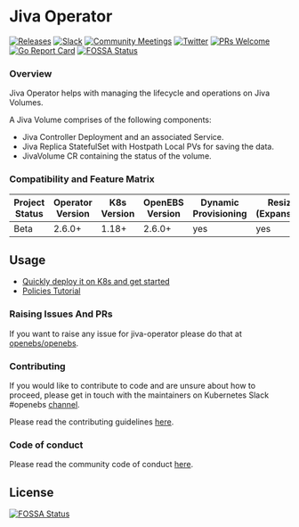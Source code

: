 # Jiva Operator

[![Releases](https://img.shields.io/github/release/openebs/openebs/all.svg?style=flat-square)](https://github.com/openebs/openebs/releases)
[![Slack](https://img.shields.io/badge/JOIN-SLACK-blue)](https://kubernetes.slack.com/messages/openebs/)
[![Community Meetings](https://img.shields.io/badge/Community-Meetings-blue)](https://hackmd.io/hiRcXyDTRVO2_Zs9fp0CAg)
[![Twitter](https://img.shields.io/twitter/follow/openebs.svg?style=social&label=Follow)](https://twitter.com/intent/follow?screen_name=openebs)
[![PRs Welcome](https://img.shields.io/badge/PRs-welcome-brightgreen.svg?style=flat-square)](https://github.com/openebs/openebs/blob/master/CONTRIBUTING.md)
[![Go Report Card](https://goreportcard.com/badge/github.com/openebs/jiva-csi)](https://goreportcard.com/report/github.com/openebs/jiva-operator)
[![FOSSA Status](https://app.fossa.com/api/projects/git%2Bgithub.com%2Fopenebs%2Fjiva-operator.svg?type=shield)](https://app.fossa.com/projects/git%2Bgithub.com%2Fopenebs%2Fjiva-operator?ref=badge_shield)

### Overview

Jiva Operator helps with managing the lifecycle and operations on Jiva Volumes.

A Jiva Volume comprises of the following components:

- Jiva Controller Deployment and an associated Service.
- Jiva Replica StatefulSet with Hostpath Local PVs for saving the data.
- JivaVolume CR containing the status of the volume.

### Compatibility and Feature Matrix

| Project Status | Operator Version | K8s Version | OpenEBS Version | Dynamic Provisioning | Resize (Expansion) | Snapshots | Raw Block | AccessModes |
| ---------------- | --------------- | ------------------- | --------------- | --------------------------- | ----------- | --------- | --------- | ---------- |
| Beta | 2.6.0+ |   1.18+   |   2.6.0+   |   yes   |    yes    |   no   |   yes   |   RWO   |



## Usage

- [Quickly deploy it on K8s and get started](docs/quickstart.md)
- [Policies Tutorial](docs/tutorials/policies.md)

### Raising Issues And PRs

If you want to raise any issue for jiva-operator please do that at [openebs/openebs].

### Contributing

If you would like to contribute to code and are unsure about how to proceed,
please get in touch with the maintainers on Kubernetes Slack #openebs [channel].

Please read the contributing guidelines [here](./CONTRIBUTING.md).

### Code of conduct

Please read the community code of conduct [here](./CODE_OF_CONDUCT.md).

[Docker environment]: https://docs.docker.com/engine
[Go environment]: https://golang.org/doc/install
[openebs/openebs]: https://github.com/openebs/openebs
[channel]: https://kubernetes.slack.com/messages/openebs/


## License
[![FOSSA Status](https://app.fossa.com/api/projects/git%2Bgithub.com%2Fopenebs%2Fjiva-operator.svg?type=large)](https://app.fossa.com/projects/git%2Bgithub.com%2Fopenebs%2Fjiva-operator?ref=badge_large)